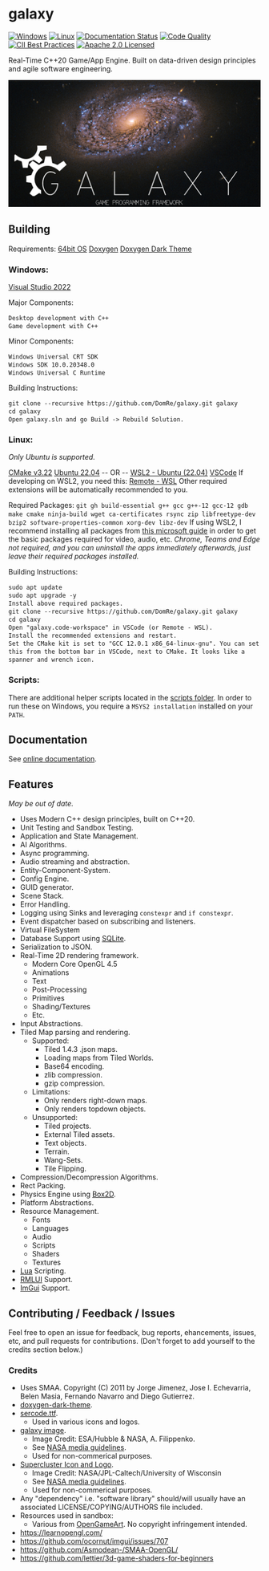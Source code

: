 # galaxy
[![Windows](https://ci.appveyor.com/api/projects/status/ww31j6b22u7bo1ua?svg=true)](https://ci.appveyor.com/project/reworks/galaxy)
[![Linux](https://github.com/DomRe/galaxy/actions/workflows/linux.yml/badge.svg)](https://github.com/DomRe/galaxy/actions/workflows/linux.yml)
[![Documentation Status](https://travis-ci.com/DomRe/galaxy.svg?branch=master)](https://domre.github.io/galaxy/)
[![Code Quality](https://api.codacy.com/project/badge/Grade/1cac439022e2417fa82b5dbc2c320030)](https://www.codacy.com/manual/DomRe/galaxy?utm_source=github.com&amp;utm_medium=referral&amp;utm_content=DomRe/galaxy&amp;utm_campaign=Badge_Grade)
[![CII Best Practices](https://bestpractices.coreinfrastructure.org/projects/4377/badge)](https://bestpractices.coreinfrastructure.org/projects/4377)
[![Apache 2.0 Licensed](https://img.shields.io/badge/license-apache-blue.svg)](./LICENSE.txt)

Real-Time C++20 Game/App Engine. Built on data-driven design principles and agile software engineering. 

![galaxy](logo.png?raw=true "galaxy")

## Building

Requirements:
[64bit OS](https://en.wikipedia.org/wiki/X86-64)
[Doxygen](https://www.doxygen.nl/index.html)
[Doxygen Dark Theme](https://github.com/MaJerle/doxygen-dark-theme)

### Windows:
[Visual Studio 2022](https://visualstudio.microsoft.com/vs/)

Major Components:
```
Desktop development with C++
Game development with C++
```
Minor Components:
```
Windows Universal CRT SDK
Windows SDK 10.0.20348.0
Windows Universal C Runtime
```
Building Instructions:
```
git clone --recursive https://github.com/DomRe/galaxy.git galaxy
cd galaxy
Open galaxy.sln and go Build -> Rebuild Solution.
```

### Linux:
*Only Ubuntu is supported.*

[CMake v3.22](https://cmake.org/download/)
[Ubuntu 22.04](https://ubuntu.com/download/desktop)
-- OR --
[WSL2 - Ubuntu (22.04)](https://docs.microsoft.com/en-us/windows/wsl/install)
[VSCode](https://code.visualstudio.com/)
If developing on WSL2, you need this:
[Remote - WSL](https://marketplace.visualstudio.com/items?itemName=ms-vscode-remote.remote-wsl)
Other required extensions will be automatically recommended to you.

Required Packages:
```git gh build-essential g++ gcc g++-12 gcc-12 gdb make cmake ninja-build wget ca-certificates rsync zip libfreetype-dev bzip2 software-properties-common xorg-dev libz-dev```
If using WSL2, I recommend installing all packages from [this microsoft guide](https://docs.microsoft.com/en-us/windows/wsl/tutorials/gui-apps) in order to get the basic packages required for video, audio, etc.
*Chrome, Teams and Edge not required, and you can uninstall the apps immediately afterwards, just leave their required packages installed.*

Building Instructions:
```
sudo apt update
sudo apt upgrade -y
Install above required packages.
git clone --recursive https://github.com/DomRe/galaxy.git galaxy
cd galaxy
Open "galaxy.code-workspace" in VSCode (or Remote - WSL).
Install the recommended extensions and restart.
Set the CMake kit is set to "GCC 12.0.1 x86_64-linux-gnu". You can set this from the bottom bar in VSCode, next to CMake. It looks like a spanner and wrench icon.
```

### Scripts:
There are additional helper scripts located in the [scripts folder](https://github.com/DomRe/galaxy/tree/master/scripts).
In order to run these on Windows, you require a ```MSYS2 installation``` installed on your ```PATH```.

## Documentation
See [online documentation](https://domre.github.io/galaxy/).

## Features
*May be out of date.*

- Uses Modern C++ design principles, built on C++20.
- Unit Testing and Sandbox Testing.
- Application and State Management.
- AI Algorithms.
- Async programming.
- Audio streaming and abstraction.
- Entity-Component-System.
- Config Engine.
- GUID generator.
- Scene Stack.
- Error Handling.
- Logging using Sinks and leveraging ```constexpr``` and ```if constexpr```.
- Event dispatcher based on subscribing and listeners.
- Virtual FileSystem
- Database Support using [SQLite](https://www.sqlite.org/index.html).
- Serialization to JSON.
- Real-Time 2D rendering framework.
	- Modern Core OpenGL 4.5
	- Animations
	- Text
	- Post-Processing
	- Primitives
	- Shading/Textures
	- Etc.
- Input Abstractions.
- Tiled Map parsing and rendering.
	- Supported:
		- Tiled 1.4.3 .json maps.
		- Loading maps from Tiled Worlds.
		- Base64 encoding.
		- zlib compression.
		- gzip compression.
	- Limitations:
		- Only renders right-down maps.
		- Only renders topdown objects.
	- Unsupported:
		- Tiled projects.
		- External Tiled assets.
		- Text objects.
		- Terrain.
		- Wang-Sets.
		- Tile Flipping.
- Compression/Decompression Algorithms.
- Rect Packing.
- Physics Engine using [Box2D](https://github.com/erincatto/box2d).
- Platform Abstractions.
- Resource Management.
	- Fonts
	- Languages
	- Audio
	- Scripts
	- Shaders
	- Textures
- [Lua](https://www.lua.org/) Scripting.
- [RMLUI](https://github.com/mikke89/RmlUi) Support.
- [ImGui](https://github.com/ocornut/imgui) Support.

## Contributing / Feedback / Issues
Feel free to open an issue for feedback, bug reports, ehancements, issues, etc,
and pull requests for contributions. (Don't forget to add yourself to the credits section below.)

### Credits
* Uses SMAA. Copyright (C) 2011 by Jorge Jimenez, Jose I. Echevarria,  Belen Masia, Fernando Navarro and Diego Gutierrez.
* [doxygen-dark-theme](https://github.com/MaJerle/doxygen-dark-theme).
* [sercode.ttf](http://www.dafont.com/secret-code.font).
	* Used in various icons and logos.
* [galaxy image](https://www.nasa.gov/image-feature/goddard/2020/hubble-probes-colorful-galaxy).
	* Image Credit: ESA/Hubble & NASA, A. Filippenko.
	* See [NASA media guidelines](https://www.nasa.gov/multimedia/guidelines/index.html).
	* Used for non-commerical purposes.
* [Supercluster Icon and Logo](https://images.nasa.gov/details-PIA17241).
    * Image Credit: NASA/JPL-Caltech/University of Wisconsin
    * See [NASA media guidelines](https://www.nasa.gov/multimedia/guidelines/index.html).
	* Used for non-commerical purposes.
* Any "dependency" i.e. "software library" should/will usually have an associated LICENSE/COPYING/AUTHORS file included.
* Resources used in sandbox:
	* Various from [OpenGameArt](https://opengameart.org/). No copyright infringement intended.
* https://learnopengl.com/
* https://github.com/ocornut/imgui/issues/707
* https://github.com/Asmodean-/SMAA-OpenGL/
* https://github.com/lettier/3d-game-shaders-for-beginners